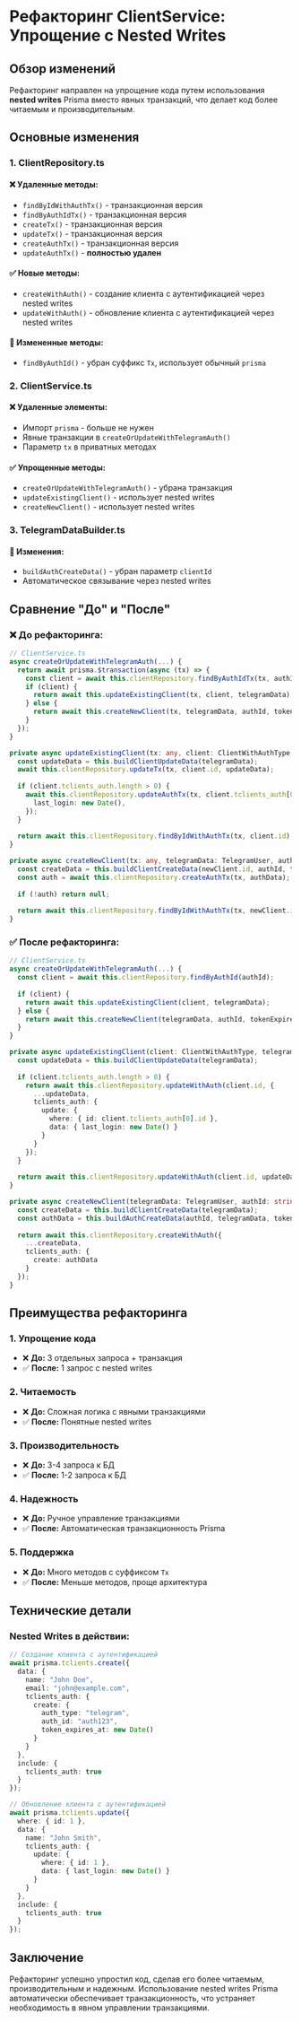 # Рефакторинг ClientService: Упрощение с Nested Writes

## Обзор изменений

Рефакторинг направлен на упрощение кода путем использования **nested writes** Prisma вместо явных транзакций, что делает код более читаемым и производительным.

## Основные изменения

### 1. **ClientRepository.ts**

#### ❌ Удаленные методы:
- `findByIdWithAuthTx()` - транзакционная версия
- `findByAuthIdTx()` - транзакционная версия  
- `createTx()` - транзакционная версия
- `updateTx()` - транзакционная версия
- `createAuthTx()` - транзакционная версия
- `updateAuthTx()` - **полностью удален**

#### ✅ Новые методы:
- `createWithAuth()` - создание клиента с аутентификацией через nested writes
- `updateWithAuth()` - обновление клиента с аутентификацией через nested writes

#### 🔄 Измененные методы:
- `findByAuthId()` - убран суффикс `Tx`, использует обычный `prisma`

### 2. **ClientService.ts**

#### ❌ Удаленные элементы:
- Импорт `prisma` - больше не нужен
- Явные транзакции в `createOrUpdateWithTelegramAuth()`
- Параметр `tx` в приватных методах

#### ✅ Упрощенные методы:
- `createOrUpdateWithTelegramAuth()` - убрана транзакция
- `updateExistingClient()` - использует nested writes
- `createNewClient()` - использует nested writes

### 3. **TelegramDataBuilder.ts**

#### 🔄 Изменения:
- `buildAuthCreateData()` - убран параметр `clientId`
- Автоматическое связывание через nested writes

## Сравнение "До" и "После"

### ❌ **До рефакторинга:**

```typescript
// ClientService.ts
async createOrUpdateWithTelegramAuth(...) {
  return await prisma.$transaction(async (tx) => {
    const client = await this.clientRepository.findByAuthIdTx(tx, authId);
    if (client) {
      return await this.updateExistingClient(tx, client, telegramData);
    } else {
      return await this.createNewClient(tx, telegramData, authId, tokenExpiresAt);
    }
  });
}

private async updateExistingClient(tx: any, client: ClientWithAuthType, telegramData: TelegramUser) {
  const updateData = this.buildClientUpdateData(telegramData);
  await this.clientRepository.updateTx(tx, client.id, updateData);
  
  if (client.tclients_auth.length > 0) {
    await this.clientRepository.updateAuthTx(tx, client.tclients_auth[0].id, {
      last_login: new Date(),
    });
  }
  
  return await this.clientRepository.findByIdWithAuthTx(tx, client.id);
}

private async createNewClient(tx: any, telegramData: TelegramUser, authId: string, tokenExpiresAt: Date) {
  const createData = this.buildClientCreateData(newClient.id, authId, telegramData, tokenExpiresAt);
  const auth = await this.clientRepository.createAuthTx(tx, authData);
  
  if (!auth) return null;
  
  return await this.clientRepository.findByIdWithAuthTx(tx, newClient.id);
}
```

### ✅ **После рефакторинга:**

```typescript
// ClientService.ts
async createOrUpdateWithTelegramAuth(...) {
  const client = await this.clientRepository.findByAuthId(authId);
  
  if (client) {
    return await this.updateExistingClient(client, telegramData);
  } else {
    return await this.createNewClient(telegramData, authId, tokenExpiresAt);
  }
}

private async updateExistingClient(client: ClientWithAuthType, telegramData: TelegramUser) {
  const updateData = this.buildClientUpdateData(telegramData);
  
  if (client.tclients_auth.length > 0) {
    return await this.clientRepository.updateWithAuth(client.id, {
      ...updateData,
      tclients_auth: {
        update: {
          where: { id: client.tclients_auth[0].id },
          data: { last_login: new Date() }
        }
      }
    });
  }
  
  return await this.clientRepository.updateWithAuth(client.id, updateData);
}

private async createNewClient(telegramData: TelegramUser, authId: string, tokenExpiresAt: Date) {
  const createData = this.buildClientCreateData(telegramData);
  const authData = this.buildAuthCreateData(authId, telegramData, tokenExpiresAt);
  
  return await this.clientRepository.createWithAuth({
    ...createData,
    tclients_auth: {
      create: authData
    }
  });
}
```

## Преимущества рефакторинга

### 1. **Упрощение кода**
- ❌ **До:** 3 отдельных запроса + транзакция
- ✅ **После:** 1 запрос с nested writes

### 2. **Читаемость**
- ❌ **До:** Сложная логика с явными транзакциями
- ✅ **После:** Понятные nested writes

### 3. **Производительность**
- ❌ **До:** 3-4 запроса к БД
- ✅ **После:** 1-2 запроса к БД

### 4. **Надежность**
- ❌ **До:** Ручное управление транзакциями
- ✅ **После:** Автоматическая транзакционность Prisma

### 5. **Поддержка**
- ❌ **До:** Много методов с суффиксом `Tx`
- ✅ **После:** Меньше методов, проще архитектура

## Технические детали

### Nested Writes в действии:

```typescript
// Создание клиента с аутентификацией
await prisma.tclients.create({
  data: {
    name: "John Doe",
    email: "john@example.com",
    tclients_auth: {
      create: {
        auth_type: "telegram",
        auth_id: "auth123",
        token_expires_at: new Date()
      }
    }
  },
  include: {
    tclients_auth: true
  }
});

// Обновление клиента с аутентификацией
await prisma.tclients.update({
  where: { id: 1 },
  data: {
    name: "John Smith",
    tclients_auth: {
      update: {
        where: { id: 1 },
        data: { last_login: new Date() }
      }
    }
  },
  include: {
    tclients_auth: true
  }
});
```

## Заключение

Рефакторинг успешно упростил код, сделав его более читаемым, производительным и надежным. Использование nested writes Prisma автоматически обеспечивает транзакционность, что устраняет необходимость в явном управлении транзакциями.
